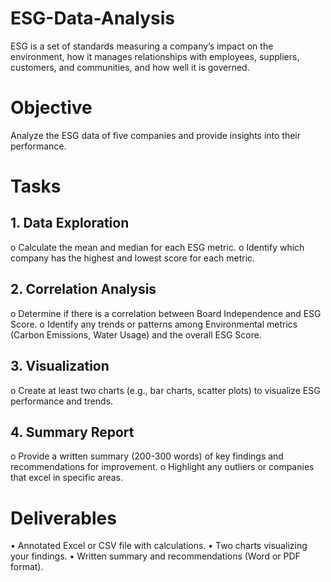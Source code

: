 # ESG-Data-Analysis

ESG is a set of standards measuring a company’s impact on the environment, how it manages relationships with employees, suppliers, customers, and communities, and how well it is governed.

# Objective
Analyze the ESG data of five companies and provide insights into their performance. 

# Tasks
## 1. Data Exploration
o Calculate the mean and median for each ESG metric.
o Identify which company has the highest and lowest score for each metric.

## 2. Correlation Analysis
o Determine if there is a correlation between Board Independence and ESG Score.
o Identify any trends or patterns among Environmental metrics (Carbon Emissions,
Water Usage) and the overall ESG Score.

## 3. Visualization
o Create at least two charts (e.g., bar charts, scatter plots) to visualize ESG
performance and trends.

## 4. Summary Report
o Provide a written summary (200-300 words) of key findings and
recommendations for improvement.
o Highlight any outliers or companies that excel in specific areas.

# Deliverables
• Annotated Excel or CSV file with calculations.
• Two charts visualizing your findings.
• Written summary and recommendations (Word or PDF format).
